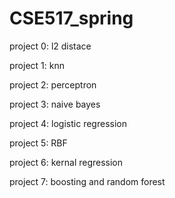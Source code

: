# CSE517_spring
project 0: l2 distace

project 1: knn

project 2: perceptron

project 3: naive bayes

project 4: logistic regression

project 5: RBF

project 6: kernal regression

project 7: boosting and random forest